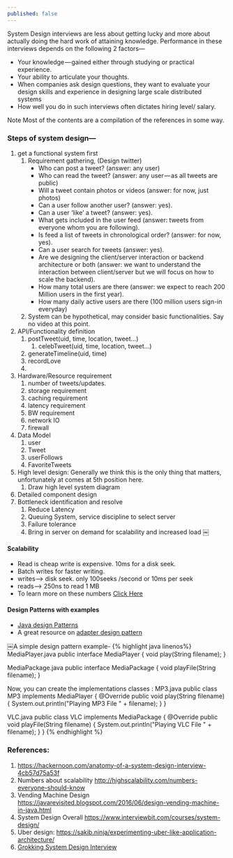 ```yaml
---
published: false
---
```

System Design interviews are less about getting lucky and more about actually doing the hard work of attaining knowledge. Performance in these interviews depends on the following 2 factors—
- Your knowledge — gained either through studying or practical experience.
- Your ability to articulate your thoughts.
- When companies ask design questions, they want to evaluate your design skills and experience in designing large scale distributed systems
- How well you do in such interviews often dictates hiring level/ salary.

Note Most of the contents are a compilation of the references in some way.



### Steps of system design—
1. get a functional system first
    1. Requirement gathering, (Design twitter)
        * Who can post a tweet? (answer: any user)
        * Who can read the tweet? (answer: any user — as all tweets are public)
        * Will a tweet contain photos or videos (answer: for now, just photos)
        * Can a user follow another user? (answer: yes).
        * Can a user ‘like’ a tweet? (answer: yes).
        * What gets included in the user feed (answer: tweets from everyone whom you are following).
        * Is feed a list of tweets in chronological order? (answer: for now, yes).
        * Can a user search for tweets (answer: yes).
        * Are we designing the client/server interaction or backend architecture or both (answer: we want to understand the interaction between client/server but we will focus on how to scale the backend).
        * How many total users are there (answer: we expect to reach 200 Million users in the first year).
        * How many daily active users are there (100 million users sign-in everyday)
    2. System can be hypothetical, may consider basic functionalities. Say no video at this point.
2. API/Functionality definition
    1. postTweet(uid, time, location, tweet...)
        1. celebTweet(uid, time, location, tweet...)
    2. generateTimeline(uid, time)
    3. recordLove
    4. 
3. Hardware/Resource requirement
    1. number of tweets/updates.
    2. storage requirement
    3. caching requirement
    4. latency requirement
    5. BW requirement
    6. network IO
    7. firewall
4. Data Model
    1. user
    2. Tweet
    3. userFollows
    4. FavoriteTweets
5. High level design: Generally we think this is the only thing that matters, unfortunately at comes at 5th position here.
    1. Draw high level system diagram 
6. Detailed component design
7. Bottleneck identification and resolve
    1. Reduce Latency
    1. Queuing System, service discipline to select server
    1. Failure tolerance
    1. Bring in server on demand for scalability and increased load
￼

#### Scalability

- Read is cheap write is expensive. 10ms for a disk seek. 
- Batch writes for faster writing.
- writes--> disk seek. only 100seeks /second or 10ms per seek
- reads--> 250ns to read 1 MB
- To learn more on these numbers [Click Here](http://highscalability.com/numbers-everyone-should-know)


#### Design Patterns with examples
- [Java design Patterns](http://www.fluffycat.com/Java-Design-Patterns/)
- A great resource on [adapter design pattern](https://medium.com/@ssaurel/implement-the-adapter-design-pattern-in-java-f9adb6a8828f)

￼A simple design pattern example-
{% highlight java linenos%}
MediaPlayer.java
public interface MediaPlayer {
 void play(String filename);
}

MediaPackage.java
public interface MediaPackage {
 void playFile(String filename);
}

Now, you can create the implementations classes :
MP3.java
public class MP3 implements MediaPlayer {
 @Override
 public void play(String filename) {
    System.out.println("Playing MP3 File " + filename);
 }
}

VLC.java
public class VLC implements MediaPackage {
 @Override
 public void playFile(String filename) {
    System.out.println("Playing VLC File " + filename);
 }
}
{% endhighlight %}



### References:
1. https://hackernoon.com/anatomy-of-a-system-design-interview-4cb57d75a53f
1. Numbers about scalability http://highscalability.com/numbers-everyone-should-know
1. Vending Machine Design https://javarevisited.blogspot.com/2016/06/design-vending-machine-in-java.html
1. System Design Overall https://www.interviewbit.com/courses/system-design/
1. Uber design: https://sakib.ninja/experimenting-uber-like-application-architecture/
1. [Grokking System Design Interview](https://www.educative.io/collection/5668639101419520/5649050225344512)